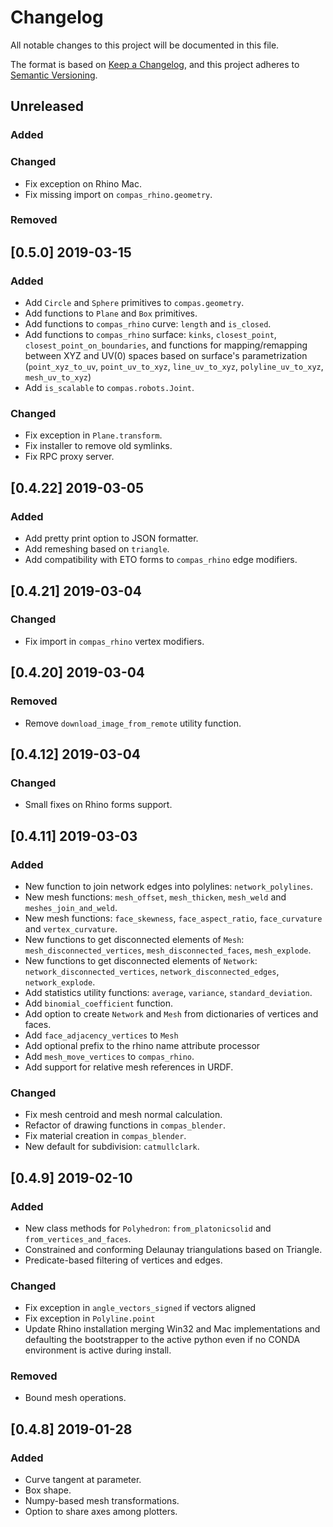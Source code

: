 # Changelog

All notable changes to this project will be documented in this file.

The format is based on [Keep a Changelog](https://keepachangelog.com/en/1.0.0/),
and this project adheres to [Semantic Versioning](https://semver.org/spec/v2.0.0.html).

## Unreleased

### Added

### Changed

- Fix exception on Rhino Mac.
- Fix missing import on `compas_rhino.geometry`.

### Removed

## [0.5.0] 2019-03-15

### Added

- Add `Circle` and `Sphere` primitives to `compas.geometry`.
- Add functions to `Plane` and `Box` primitives.
- Add functions to `compas_rhino` curve: `length` and `is_closed`.
- Add functions to `compas_rhino` surface: `kinks`, `closest_point`, `closest_point_on_boundaries`, and functions for mapping/remapping between XYZ and UV(0) spaces based on surface's parametrization (`point_xyz_to_uv`, `point_uv_to_xyz`, `line_uv_to_xyz`, `polyline_uv_to_xyz`, `mesh_uv_to_xyz`)
- Add `is_scalable` to `compas.robots.Joint`.

### Changed

- Fix exception in `Plane.transform`.
- Fix installer to remove old symlinks.
- Fix RPC proxy server.

## [0.4.22] 2019-03-05

### Added

- Add pretty print option to JSON formatter.
- Add remeshing based on `triangle`.
- Add compatibility with ETO forms to `compas_rhino` edge modifiers.

## [0.4.21] 2019-03-04

### Changed

- Fix import in `compas_rhino` vertex modifiers.

## [0.4.20] 2019-03-04

### Removed

- Remove `download_image_from_remote` utility function.

## [0.4.12] 2019-03-04

### Changed

- Small fixes on Rhino forms support.

## [0.4.11] 2019-03-03

### Added

- New function to join network edges into polylines: `network_polylines`.
- New mesh functions: `mesh_offset`, `mesh_thicken`, `mesh_weld` and `meshes_join_and_weld`.
- New mesh functions: `face_skewness`, `face_aspect_ratio`, `face_curvature` and `vertex_curvature`.
- New functions to get disconnected elements of  `Mesh`: `mesh_disconnected_vertices`, `mesh_disconnected_faces`, `mesh_explode`.
- New functions to get disconnected elements of  `Network`: `network_disconnected_vertices`, `network_disconnected_edges`, `network_explode`.
- Add statistics utility functions: `average`, `variance`, `standard_deviation`.
- Add `binomial_coefficient` function.
- Add option to create `Network` and `Mesh` from dictionaries of vertices and faces.
- Add `face_adjacency_vertices` to `Mesh`
- Add optional prefix to the rhino name attribute processor
- Add `mesh_move_vertices` to `compas_rhino`.
- Add support for relative mesh references in URDF.

### Changed

- Fix mesh centroid and mesh normal calculation.
- Refactor of drawing functions in `compas_blender`.
- Fix material creation in `compas_blender`.
- New default for subdivision: `catmullclark`.

## [0.4.9] 2019-02-10

### Added

- New class methods for `Polyhedron`: `from_platonicsolid` and `from_vertices_and_faces`.
- Constrained and conforming Delaunay triangulations based on Triangle.
- Predicate-based filtering of vertices and edges.

### Changed

- Fix exception in `angle_vectors_signed` if vectors aligned
- Fix exception in `Polyline.point`
- Update Rhino installation merging Win32 and Mac implementations and defaulting the bootstrapper to the active python even if no CONDA environment is active during install.

### Removed

- Bound mesh operations.

## [0.4.8] 2019-01-28

### Added

- Curve tangent at parameter.
- Box shape.
- Numpy-based mesh transformations.
- Option to share axes among plotters.
